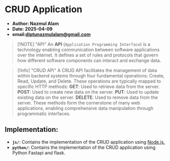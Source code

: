 # CRUD Application

* **Author: Nazmul Alam**
* **Date: 2025-04-09**
* **email:diptunazmulalam@gmail.com**

> [!NOTE] "API"
> An **API** (`Application Programming Interface`) is a technology enabling communication between software applications over the internet. It defines a set of rules and protocols that govern how different software components can interact and exchange data.


> [!info] "CRUD APi"
>  A CRUD API facilitates the management of data within backend systems through four fundamental operations: Create, Read, Update, and Delete. These operations are typically mapped to specific HTTP methods:
**GET**: Used to retrieve data from the server.
**POST**: Used to create new data on the server.
**PUT**: Used to update existing data on the server.
**DELETE**: Used to remove data from the server.
These methods form the cornerstone of many web applications, enabling comprehensive data manipulation through programmatic interfaces.

## Implementation:
* **`js/`**: Contains the implementation of the CRUD application using [Node.js.](./JS/)
* **`python/`**: Contains the implementation of the CRUD application using Python Fastapi and flask.

